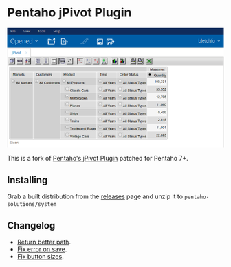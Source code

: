 # Pentaho jPivot Plugin

![jPivot](screenshots/steelwheels-7.1.png)

This is a fork of [Pentaho's jPivot Plugin](https://github.com/pentaho/pentaho-platform-plugin-jpivot) patched for Pentaho 7+.

## Installing
Grab a built distribution from the [releases](https://github.com/DeBortoliWines/pentaho-platform-plugin-jpivot/releases) page and unzip it to `pentaho-solutions/system`

## Changelog
* [Return better path](https://github.com/DeBortoliWines/pentaho-platform-plugin-jpivot/commit/cb24541ac7eb724402490ec95649ccca5e5fe3a1).
* [Fix error on save](https://github.com/DeBortoliWines/pentaho-platform-plugin-jpivot/commit/afbc6e8e06088edf174fba4025b4877acfbdd4c1).
* [Fix button sizes](https://github.com/DeBortoliWines/pentaho-platform-plugin-jpivot/commit/14259a93462ae0e8ebdbce4ad3bdfe9a9220209e).
